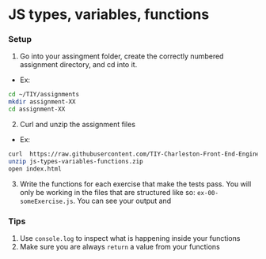 # JS types, variables, functions

### Setup 
1. Go into your assingment folder, create the correctly numbered assignment directory, and cd into it.
  - Ex:
  ```sh
  cd ~/TIY/assignments
  mkdir assignment-XX
  cd assignment-XX
  ```

2. Curl and unzip the assignment files
  - Ex:
  ```sh
  curl  https://raw.githubusercontent.com/TIY-Charleston-Front-End-Engineering/Course-Guide/master/assignments/js-iterables-basics/js-iterables-basicsp.zip > js-types-variables-functions.zip
  unzip js-types-variables-functions.zip
  open index.html
  ```
  
3. Write the functions for each exercise that make the tests pass. You will only be working in the files that are structured like so: `ex-00-someExercise.js`. You can see your output and 

### Tips
1. Use `console.log` to inspect what is happening inside your functions
2. Make sure you are always `return` a value from your functions

